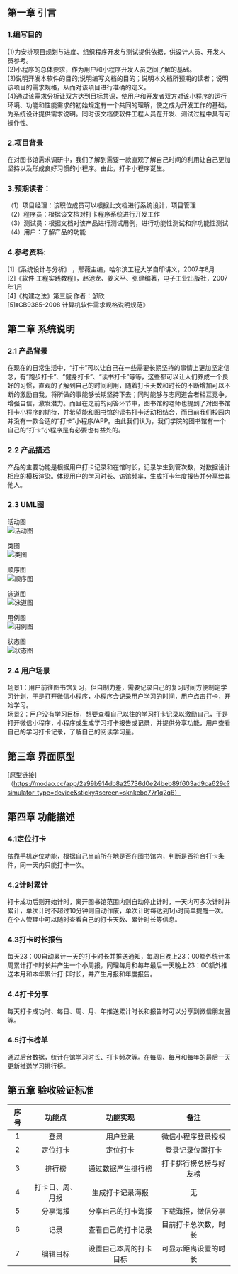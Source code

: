 ## 第一章 引言
### 1.编写目的
(1)为安排项目规划与进度、组织程序开发与测试提供依据，供设计人员、开发人员参考。<br>
(2)小程序的总体要求，作为用户和小程序开发人员之间了解的基础。<br>
(3)说明开发本软件的目的;说明编写文档的目的；说明本文档所预期的读者；说明该项目的需求规格，从而对该项目进行准确的定义。<br>
(4)通过该需求分析让双方达到目标共识，使用户和开发者双方对该小程序的运行环境、功能和性能需求的初始规定有一个共同的理解，使之成为开发工作的基础，为系统设计提供需求说明。同时该文档使软件工程人员在开发、测试过程中具有可操作性。
### 2.项目背景
 在对图书馆需求调研中，我们了解到需要一款直观了解自己时间的利用让自己更加坚持以及形成良好习惯的小程序。由此，打卡小程序诞生。
### 3.预期读者：
（1）项目经理：该职位成员可以根据此文档进行系统设计，项目管理<br>
（2）程序员：根据该文档对打卡程序系统进行开发工作<br>
（3）测试员：根据文档对该产品进行测试用例，进行功能性测试和非功能性测试<br>
（4）用户：了解产品的功能
### 4.参考资料:
[1]《系统设计与分析》 ，邢薇主编，哈尔滨工程大学自印讲义，2007年8月<br>
[2]《软件 工程实践教程》，赵池龙、姜义平、张建编著，电子工业出版社，2007年1月<br>
[4]《构建之法》第三版 作者：邹欣<br>
[5]《GB9385-2008 计算机软件需求规格说明规范》
## 第二章 系统说明
### 2.1 产品背景
在现在的日常生活中，“打卡”可以让自己在一些需要长期坚持的事情上更加坚定信念，有“跑步打卡”、“健身打卡”、“读书打卡”等等，这些都可以让人们养成一个良好的习惯，直观的了解到自己的时间利用，随着打卡天数和时长的不断增加可以不断的激励自我，将所做的事能够长期坚持下去；同时能够与志同道合者相互竞争，增强自信，激发潜力。而且在之前的问答环节中，图书馆的老师也提到了对图书馆打卡小程序的期待，并希望能和图书馆的读书打卡活动相结合，而目前我们校园内并没有一款合适的“打卡”小程序/APP。由此我们认为，我们学院的图书馆有一个自己的“打卡”小程序是有必要也有益处的。
### 2.2 产品描述
产品的主要功能是根据用户打卡记录和在馆时长，记录学生到管次数，对数据设计相应的模板渲染。体现用户的学习时长、访馆频率，生成打卡年度报告并分享给其他人。
### 2.3 UML图
活动图<br>
![活动图](https://user-images.githubusercontent.com/45121994/115260868-ba0b3e80-a165-11eb-9518-03f2c101b782.png)

类图<br>
![类图](https://user-images.githubusercontent.com/45121994/115260889-bd062f00-a165-11eb-993a-cfe0f592c87f.png)

顺序图<br>
![顺序图](https://user-images.githubusercontent.com/45121994/115260902-c0011f80-a165-11eb-9559-8a864138a8f5.png)

泳道图<br>
![泳道图](https://user-images.githubusercontent.com/45121994/115260912-c2637980-a165-11eb-8c9f-dfac341a158b.png)

用例图<br>
![用例图](https://user-images.githubusercontent.com/45121994/115260922-c4c5d380-a165-11eb-86ab-574cb78269da.png)

状态图<br>
![状态图](https://user-images.githubusercontent.com/45121994/115260939-c7282d80-a165-11eb-8772-22c413c6abba.png)

### 2.4 用户场景
场景1：用户前往图书馆复习，但自制力差，需要记录自己的复习时间方便制定学习计划，于是打开微信小程序，小程序会记录用户学习的时间，用户点击打卡，开始学习。<br>
场景2：用户没有学习目标，想要查看自己以往的学习打卡记录以激励自己，于是打开微信小程序，小程序或生成学习打卡报告或记录，并提供分享功能，用户查看自己的学习打卡记录，了解自己的阅读学习量。
## 第三章 界面原型

[原型链接]（https://modao.cc/app/2a99b914db8a25736d0e24beb89f603ad9ca629c?simulator_type=device&sticky#screen=sknkebo77r1q2q6）

## 第四章 功能描述
### 4.1定位打卡
依靠手机定位功能，根据自己当前所在地是否在图书馆内，判断是否符合打卡条件，同一天内只能打卡一次。

### 4.2计时累计
打卡成功后则开始计时，离开图书馆范围内则自动停止计时，一天内可多次计时并累计，单次计时不超过10分钟则自动作废，单次计时每达到1小时简单提醒一次。在个人管理中可以随时查看自己的打卡天数、累计时长等信息。
### 4.3打卡时长报告
每天23：00自动累计一天的打卡时长并推送通知，每周日晚上23：00额外统计本周累计打卡时长并产生一个小周报，同理每月和每年最后一天晚上23：00额外推送本月和本年累计打卡时长，并产生月报和年度报告。

### 4.4打卡分享
每天打卡成功时、每日、周、月、年推送累计时长和报告时可以分享到微信朋友圈等。

###  4.5打卡榜单
通过后台数据，统计在馆学习时长、打卡频次等。在每周、每月和每年的最后一天更新推送学习排行榜。
## 第五章 验收验证标准
|序号|功能点|功能实现|备注|
| :-------: |:-----: |:-----: |:-----: |
|1|	登录|	用户登录|	微信小程序登录授权|
|2|定位打卡|定位打卡|登录记录位置打卡|
|3|	排行榜	|通过数据产生排行榜|	打卡排行榜总榜与好友榜|
|4|	打卡日、周、月报|	生成打卡记录海报	|无|
|5|	分享海报	|分享自己的打卡海报|下载海报，微信分享|
|6|	记录|	查看自己的打卡记录|目前打卡总次数，时长|
|7|	编辑目标|	设置自己本周的打卡目标|可显示距离设置的时长|
